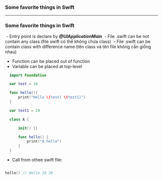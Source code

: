 
### Some favorite things in Swift

----------------

### Some favorite things in Swift
  - Entry point is declare by ***@UIApplicationMain***
  - File .swift can be not contain any class (file swift có thể không chứa class)
  - File .swift can be contain class with difference name (tên class và tên file không cần giống nhau)
  - Function can be placed out of function
  - Variable can be placed at top-level
  
  
  ```swift
    import Foundation

    var test = 10

    func hello(){
        print("Hello \(test) \(test1)")
    }

    var test1 = 20

    class A {

        init() {}

        func hello() {
            print("A hello")
        }
    }
  ```
  
  - Call from othee swift file:
  
  ```swift
  
  hello() // Hello 10 20
  
  ```
